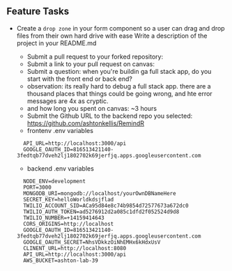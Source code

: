   ## Feature Tasks 

* Create a `drop zone` in your form component so a user can drag and drop files from their own hard drive with ease 
Write a description of the project in your README.md
 
  * Submit a pull request to your forked repository: 
  * Submit a link to your pull request on canvas: 
  * Submit a question: when you're buildin ga full stack app, do you start with the front end or back end?
  * observation: its really hard to debug a full stack app. there are a thousand places that things could be going wrong, and hte error messages are 4x as cryptic.
  * and how long you spent on canvas: ~3 hours
  * Submit the Github URL to the backend repo you selected: https://github.com/ashtonkellis/RemindR
  * frontenv .env variables
  ```
    API_URL=http://localhost:3000/api
    GOOGLE_OAUTH_ID=816513421140-3fedtqb77dveh2lj1802702k69jerfjq.apps.googleusercontent.com
  ```
  * backend .env variables
  ```
    NODE_ENV=development
    PORT=3000
    MONGODB_URI=mongodb://localhost/yourOwnDBNameHere
    SECRET_KEY=helloWorldkdsjflad
    TWILIO_ACCOUNT_SID=ACa95d84e8c74b9854d72577673a672dc0
    TWILIO_AUTH_TOKEN=ad5276912d2a085c1dfd2f052524d9d8
    TWILIO_NUMBER=+14159414643
    CORS_ORIGINS=http://localhost
    GOOGLE_OAUTH_ID=816513421140-3fedtqb77dveh2lj1802702k69jerfjq.apps.googleusercontent.com
    GOOGLE_OAUTH_SECRET=NhsVDkkzOiNhEMHx6kHdxUsV
    CLINENT_URL=http://localhost:8080
    API_URL=http://localhost:3000/api
    AWS_BUCKET=ashton-lab-39
  ```
